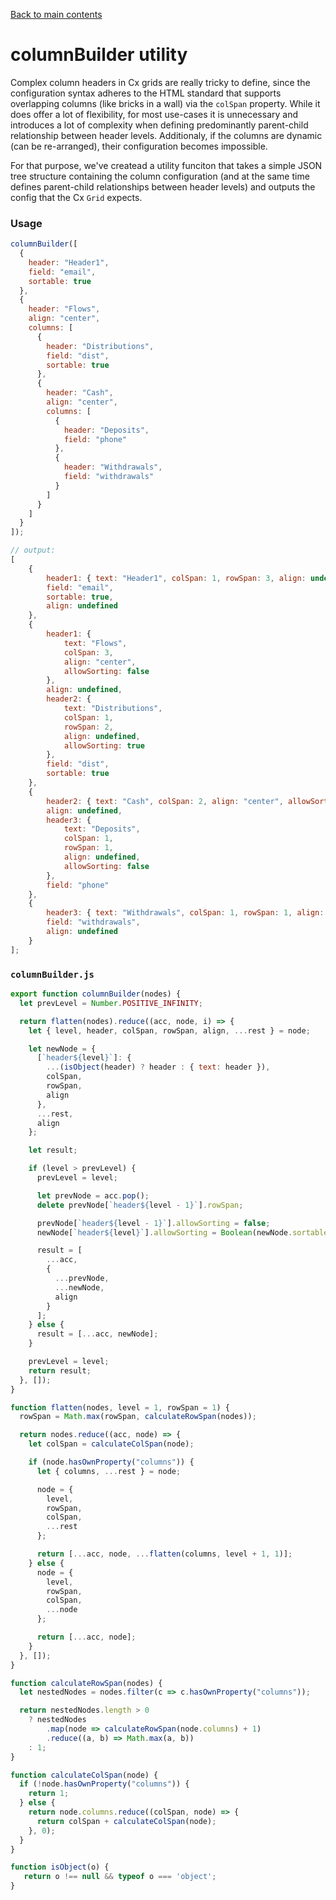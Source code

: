 [Back to main contents](../../README.md)

# columnBuilder utility

Complex column headers in Cx grids are really tricky to define, since the configuration syntax adheres to the HTML standard that supports overlapping columns (like bricks in a wall) via the `colSpan` property. While it does offer a lot of flexibility, for most use-cases it is unnecessary and introduces a lot of complexity when defining predominantly parent-child relationship between header levels. Additionaly, if the columns are dynamic (can be re-arranged), their configuration becomes impossible.

For that purpose, we've createad a utility funciton that takes a simple JSON tree structure containing the column configuration (and at the same time defines parent-child relationships between header levels) and outputs the config that the Cx `Grid` expects.

### Usage

```js
columnBuilder([
  {
    header: "Header1",
    field: "email",
    sortable: true
  },
  {
    header: "Flows",
    align: "center",
    columns: [
      {
        header: "Distributions",
        field: "dist",
        sortable: true
      },
      {
        header: "Cash",
        align: "center",
        columns: [
          {
            header: "Deposits",
            field: "phone"
          },
          {
            header: "Withdrawals",
            field: "withdrawals"
          }
        ]
      }
    ]
  }
]);

// output:
[
    {
        header1: { text: "Header1", colSpan: 1, rowSpan: 3, align: undefined },
        field: "email",
        sortable: true,
        align: undefined
    },
    {
        header1: {
            text: "Flows",
            colSpan: 3,
            align: "center",
            allowSorting: false
        },
        align: undefined,
        header2: {
            text: "Distributions",
            colSpan: 1,
            rowSpan: 2,
            align: undefined,
            allowSorting: true
        },
        field: "dist",
        sortable: true
    },
    {
        header2: { text: "Cash", colSpan: 2, align: "center", allowSorting: false },
        align: undefined,
        header3: {
            text: "Deposits",
            colSpan: 1,
            rowSpan: 1,
            align: undefined,
            allowSorting: false
        },
        field: "phone"
    },
    {
        header3: { text: "Withdrawals", colSpan: 1, rowSpan: 1, align: undefined },
        field: "withdrawals",
        align: undefined
    }
];
```

### `columnBuilder.js`
```js
export function columnBuilder(nodes) {
  let prevLevel = Number.POSITIVE_INFINITY;

  return flatten(nodes).reduce((acc, node, i) => {
    let { level, header, colSpan, rowSpan, align, ...rest } = node;

    let newNode = {
      [`header${level}`]: {
        ...(isObject(header) ? header : { text: header }),
        colSpan,
        rowSpan,
        align
      },
      ...rest,
      align
    };

    let result;

    if (level > prevLevel) {
      prevLevel = level;

      let prevNode = acc.pop();
      delete prevNode[`header${level - 1}`].rowSpan;

      prevNode[`header${level - 1}`].allowSorting = false;
      newNode[`header${level}`].allowSorting = Boolean(newNode.sortable);

      result = [
        ...acc,
        {
          ...prevNode,
          ...newNode,
          align
        }
      ];
    } else {
      result = [...acc, newNode];
    }

    prevLevel = level;
    return result;
  }, []);
}

function flatten(nodes, level = 1, rowSpan = 1) {
  rowSpan = Math.max(rowSpan, calculateRowSpan(nodes));

  return nodes.reduce((acc, node) => {
    let colSpan = calculateColSpan(node);

    if (node.hasOwnProperty("columns")) {
      let { columns, ...rest } = node;

      node = {
        level,
        rowSpan,
        colSpan,
        ...rest
      };

      return [...acc, node, ...flatten(columns, level + 1, 1)];
    } else {
      node = {
        level,
        rowSpan,
        colSpan,
        ...node
      };

      return [...acc, node];
    }
  }, []);
}

function calculateRowSpan(nodes) {
  let nestedNodes = nodes.filter(c => c.hasOwnProperty("columns"));

  return nestedNodes.length > 0
    ? nestedNodes
        .map(node => calculateRowSpan(node.columns) + 1)
        .reduce((a, b) => Math.max(a, b))
    : 1;
}

function calculateColSpan(node) {
  if (!node.hasOwnProperty("columns")) {
    return 1;
  } else {
    return node.columns.reduce((colSpan, node) => {
      return colSpan + calculateColSpan(node);
    }, 0);
  }
}

function isObject(o) {
   return o !== null && typeof o === 'object';
}
```